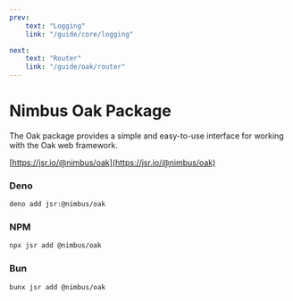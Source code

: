 ```yaml
---
prev:
    text: "Logging"
    link: "/guide/core/logging"

next:
    text: "Router"
    link: "/guide/oak/router"
---
```


# Nimbus Oak Package

The Oak package provides a simple and easy-to-use interface for working with the Oak web framework.

[https://jsr.io/@nimbus/oak](https://jsr.io/@nimbus/oak)

### Deno

```bash
deno add jsr:@nimbus/oak
```

### NPM

```bash
npx jsr add @nimbus/oak
```

### Bun

```bash
bunx jsr add @nimbus/oak
```
